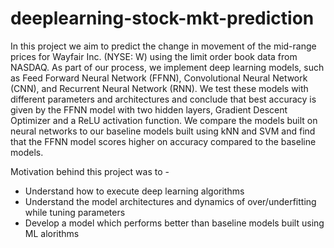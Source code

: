# deeplearning-stock-mkt-prediction

In this project we aim to predict the change in movement of the mid-range prices for Wayfair Inc. (NYSE: W) using the limit
order book data from NASDAQ. As part of our process, we implement deep learning models, such as Feed Forward Neural
Network (FFNN), Convolutional Neural Network (CNN), and Recurrent Neural Network (RNN). We test these models with
different parameters and architectures and conclude that best accuracy is given by the FFNN model with two hidden layers,
Gradient Descent Optimizer and a ReLU activation function. We compare the models built on neural networks to our
baseline models built using kNN and SVM and find that the FFNN model scores higher on accuracy compared to the baseline
models.

Motivation behind this project was to -
* Understand how to execute deep learning algorithms
* Understand the model architectures and dynamics of over/underfitting while tuning parameters
* Develop a model which performs better than baseline models built using ML alorithms

